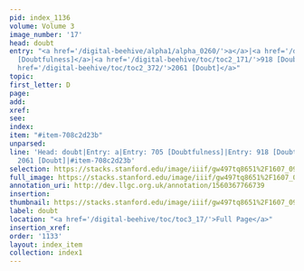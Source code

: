 ```yaml
---
pid: index_1136
volume: Volume 3
image_number: '17'
head: doubt
entry: "<a href='/digital-beehive/alpha1/alpha_0260/'>a</a>|<a href='/digital-beehive/toc/toc2_156/'>705
  [Doubtfulness]</a>|<a href='/digital-beehive/toc/toc2_171/'>918 [Doubtful]</a>|<a
  href='/digital-beehive/toc/toc2_372/'>2061 [Doubt]</a>"
topic: 
first_letter: D
page: 
add: 
xref: 
see: 
index: 
item: "#item-708c2d23b"
unparsed: 
line: 'Head: doubt|Entry: a|Entry: 705 [Doubtfulness]|Entry: 918 [Doubtful]|Entry:
  2061 [Doubt]|#item-708c2d23b'
selection: https://stacks.stanford.edu/image/iiif/gw497tq8651%2F1607_0960/1451,754,787,144/full/0/default.jpg
full_image: https://stacks.stanford.edu/image/iiif/gw497tq8651%2F1607_0960/full/full/0/default.jpg
annotation_uri: http://dev.llgc.org.uk/annotation/1560367766739
insertion: 
thumbnail: https://stacks.stanford.edu/image/iiif/gw497tq8651%2F1607_0960/1451,754,787,144/150,/0/default.jpg
label: doubt
location: "<a href='/digital-beehive/toc/toc3_17/'>Full Page</a>"
insertion_xref: 
order: '1133'
layout: index_item
collection: index1
---
```

